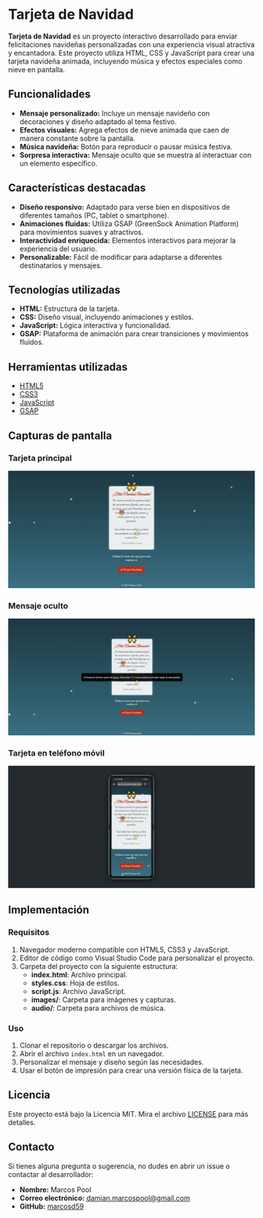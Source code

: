 # Tarjeta de Navidad

**Tarjeta de Navidad** es un proyecto interactivo desarrollado para enviar felicitaciones navideñas personalizadas con una experiencia visual atractiva y encantadora. Este proyecto utiliza HTML, CSS y JavaScript para crear una tarjeta navideña animada, incluyendo música y efectos especiales como nieve en pantalla.

## Funcionalidades

- **Mensaje personalizado:** Incluye un mensaje navideño con decoraciones y diseño adaptado al tema festivo.
- **Efectos visuales:** Agrega efectos de nieve animada que caen de manera constante sobre la pantalla.
- **Música navideña:** Botón para reproducir o pausar música festiva.
- **Sorpresa interactiva:** Mensaje oculto que se muestra al interactuar con un elemento específico.

## Características destacadas

- **Diseño responsivo:** Adaptado para verse bien en dispositivos de diferentes tamaños (PC, tablet o smartphone).
- **Animaciones fluidas:** Utiliza GSAP (GreenSock Animation Platform) para movimientos suaves y atractivos.
- **Interactividad enriquecida:** Elementos interactivos para mejorar la experiencia del usuario.
- **Personalizable:** Fácil de modificar para adaptarse a diferentes destinatarios y mensajes.

## Tecnologías utilizadas

- **HTML:** Estructura de la tarjeta.
- **CSS:** Diseño visual, incluyendo animaciones y estilos.
- **JavaScript:** Lógica interactiva y funcionalidad.
- **GSAP:** Plataforma de animación para crear transiciones y movimientos fluidos.

## Herramientas utilizadas

- [HTML5](https://developer.mozilla.org/es/docs/Web/HTML)
- [CSS3](https://developer.mozilla.org/es/docs/Web/CSS)
- [JavaScript](https://developer.mozilla.org/es/docs/Web/JavaScript)
- [GSAP](https://greensock.com/gsap/)

## Capturas de pantalla

### Tarjeta principal

![Tarjeta Principal](./images/screenshot-1.png)

### Mensaje oculto

![Mensaje Oculto](./images/screenshot-2.png)

### Tarjeta en teléfono móvil

![Tarjeta Principal](./images/screenshot-3.png)

## Implementación

### Requisitos

1. Navegador moderno compatible con HTML5, CSS3 y JavaScript.
2. Editor de código como Visual Studio Code para personalizar el proyecto.
3. Carpeta del proyecto con la siguiente estructura:
   - **index.html**: Archivo principal.
   - **styles.css**: Hoja de estilos.
   - **script.js**: Archivo JavaScript.
   - **images/**: Carpeta para imágenes y capturas.
   - **audio/**: Carpeta para archivos de música.

### Uso

1. Clonar el repositorio o descargar los archivos.
2. Abrir el archivo `index.html` en un navegador.
3. Personalizar el mensaje y diseño según las necesidades.
4. Usar el botón de impresión para crear una versión física de la tarjeta.

## Licencia

Este proyecto está bajo la Licencia MIT. Mira el archivo [LICENSE](LICENSE) para más detalles.

## Contacto

Si tienes alguna pregunta o sugerencia, no dudes en abrir un issue o contactar al desarrollador:

- **Nombre:** Marcos Pool
- **Correo electrónico:** <damian.marcospool@gmail.com>
- **GitHub:** [marcosd59](https://github.com/marcosd59)

